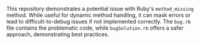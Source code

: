 This repository demonstrates a potential issue with Ruby's `method_missing` method. While useful for dynamic method handling, it can mask errors or lead to difficult-to-debug issues if not implemented correctly. The `bug.rb` file contains the problematic code, while `bugSolution.rb` offers a safer approach, demonstrating best practices.